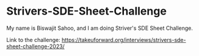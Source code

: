 # Strivers-SDE-Sheet-Challenge
My name is Biswajit Sahoo, and I am doing Striver's SDE Sheet Challenge.

Link to the challenge: https://takeuforward.org/interviews/strivers-sde-sheet-challenge-2023/

